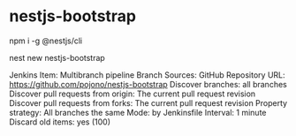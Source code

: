 # nestjs-bootstrap

npm i -g @nestjs/cli

nest new nestjs-bootstrap

Jenkins Item:
Multibranch pipeline
Branch Sources: GitHub
Repository URL: https://github.com/pojono/nestjs-bootstrap
Discover branches: all branches
Discover pull requests from origin: The current pull request revision
Discover pull requests from forks: The current pull request revision
Property strategy: All branches the same
Mode: by Jenkinsfile
Interval: 1 minute
Discard old items: yes (100)
